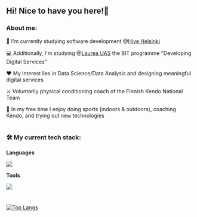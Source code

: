 <h2>Hi! Nice to have you here!🌻</h2>
<h3>About me:</h3>

🐝 I'm currently studying software development @<a href="https://www.hive.fi/en/">Hive Helsinki</a>

💻 Additionally, I'm studying @<a href="https://www.laurea.fi/en/degree_programmes/business-management-and-information-technology/business-information-technology/">Laurea UAS</a> the BIT programme "Developing Digital Services"

♥️ My interest lies in Data Science/Data Analysis and designing meaningful digital services 

⚔️ Voluntarily physical conditioning coach of the Finnish Kendo National Team

🏃 In my free time I enjoy doing sports (indoors & outdoors), coaching Kendo, and trying out new technologies
#

<h3>🛠️ My current tech stack:</h3>
  
<b>Languages</b>
<p align="left"> 
<img src="https://skillicons.dev/icons?i=c,python,js&theme=light" />
</p>

<b>Tools</b> 
<p align="left">
<img src="https://skillicons.dev/icons?i=bash,git,linux,vim,figma,mysql&theme=light" />  
</p>

#


[![Top Langs](https://github-readme-stats.vercel.app/api/top-langs/?username=s98ade&layout=compact&)](https://github.com/anuraghazra/github-readme-stats)
  
